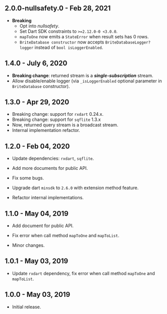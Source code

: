 ## 2.0.0-nullsafety.0 - Feb 28, 2021

*   **Breaking**
    -   Opt into _nullsafety_.
    -   Set Dart SDK constraints to `>=2.12.0-0 <3.0.0`.
    -   `mapToOne` now emits a `StateError` when result sets has 0 rows.
    -   `BriteDatabase constructor` now accepts `BriteDatabaseLogger? logger` instead of `bool isLoggerEnabled`.

## 1.4.0 - July 6, 2020

*   **Breaking change**: returned stream is a **_single-subscription_** stream.
*   Allow disable/enable logger (via `_isLoggerEnabled` optional parameter in `BriteDatabase` constructor).

## 1.3.0 - Apr 29, 2020

*   Breaking change: support for `rxdart` 0.24.x.
*   Breaking change: support for `sqflite` 1.3.x
*   Now, returned query stream is a broadcast stream.
*   Internal implementation refactor.

## 1.2.0 - Feb 04, 2020

*   Update dependencies: `rxdart`, `sqflite`.

*   Add more documents for public API.

*   Fix some bugs.

*   Upgrade dart `minsdk` to `2.6.0` with extension method feature.

*   Refactor internal implementations.

## 1.1.0 - May 04, 2019

*   Add document for public API.

*   Fix error when call method `mapToOne` and `mapToList`.

*   Minor changes.

## 1.0.1 - May 03, 2019

*   Update `rxdart` dependency, fix error when call method `mapToOne` and `mapToList`.

## 1.0.0 - May 03, 2019

*   Initial release.
